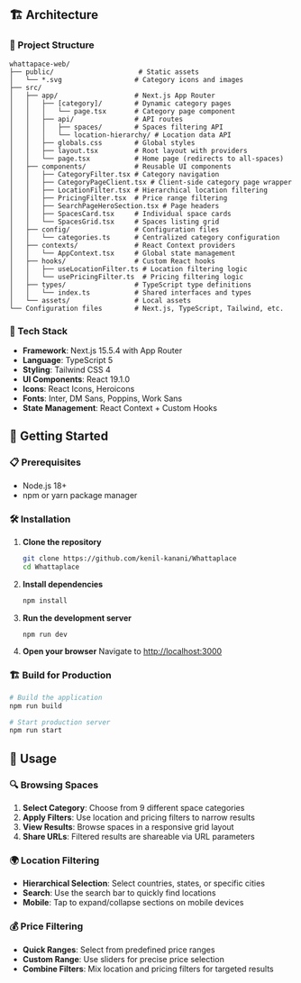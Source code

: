 ## 🏗️ Architecture

### 📁 Project Structure

```
whattapace-web/
├── public/                     # Static assets
│   └── *.svg                  # Category icons and images
├── src/
│   ├── app/                   # Next.js App Router
│   │   ├── [category]/        # Dynamic category pages
│   │   │   └── page.tsx       # Category page component
│   │   ├── api/               # API routes
│   │   │   ├── spaces/        # Spaces filtering API
│   │   │   └── location-hierarchy/ # Location data API
│   │   ├── globals.css        # Global styles
│   │   ├── layout.tsx         # Root layout with providers
│   │   └── page.tsx           # Home page (redirects to all-spaces)
│   ├── components/            # Reusable UI components
│   │   ├── CategoryFilter.tsx # Category navigation
│   │   ├── CategoryPageClient.tsx # Client-side category page wrapper
│   │   ├── LocationFilter.tsx # Hierarchical location filtering
│   │   ├── PricingFilter.tsx  # Price range filtering
│   │   ├── SearchPageHeroSection.tsx # Page headers
│   │   ├── SpacesCard.tsx     # Individual space cards
│   │   └── SpacesGrid.tsx     # Spaces listing grid
│   ├── config/                # Configuration files
│   │   └── categories.ts      # Centralized category configuration
│   ├── contexts/              # React Context providers
│   │   └── AppContext.tsx     # Global state management
│   ├── hooks/                 # Custom React hooks
│   │   ├── useLocationFilter.ts # Location filtering logic
│   │   └── usePricingFilter.ts  # Pricing filtering logic
│   ├── types/                 # TypeScript type definitions
│   │   └── index.ts           # Shared interfaces and types
│   └── assets/                # Local assets
└── Configuration files        # Next.js, TypeScript, Tailwind, etc.
```

### 🔧 Tech Stack

- **Framework**: Next.js 15.5.4 with App Router
- **Language**: TypeScript 5
- **Styling**: Tailwind CSS 4
- **UI Components**: React 19.1.0
- **Icons**: React Icons, Heroicons
- **Fonts**: Inter, DM Sans, Poppins, Work Sans
- **State Management**: React Context + Custom Hooks

## 🚀 Getting Started

### 📋 Prerequisites
- Node.js 18+ 
- npm or yarn package manager

### 🛠️ Installation

1. **Clone the repository**
   ```bash
   git clone https://github.com/kenil-kanani/Whattaplace
   cd Whattaplace
   ```

2. **Install dependencies**
   ```bash
   npm install
   ```

3. **Run the development server**
   ```bash
   npm run dev
   ```

4. **Open your browser**
   Navigate to [http://localhost:3000](http://localhost:3000)

### 🏗️ Build for Production

```bash
# Build the application
npm run build

# Start production server
npm run start
```

## 📱 Usage

### 🔍 Browsing Spaces
1. **Select Category**: Choose from 9 different space categories
2. **Apply Filters**: Use location and pricing filters to narrow results
3. **View Results**: Browse spaces in a responsive grid layout
4. **Share URLs**: Filtered results are shareable via URL parameters

### 🌍 Location Filtering
- **Hierarchical Selection**: Select countries, states, or specific cities
- **Search**: Use the search bar to quickly find locations
- **Mobile**: Tap to expand/collapse sections on mobile devices

### 💰 Price Filtering
- **Quick Ranges**: Select from predefined price ranges
- **Custom Range**: Use sliders for precise price selection
- **Combine Filters**: Mix location and pricing filters for targeted results